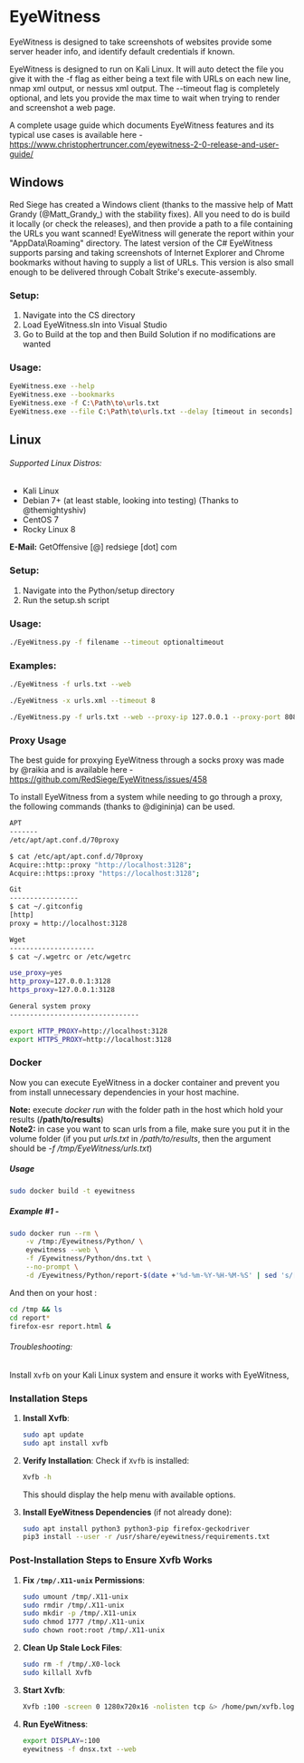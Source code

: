 EyeWitness
======

EyeWitness is designed to take screenshots of websites provide some server header info, and identify default credentials if known.

EyeWitness is designed to run on Kali Linux. It will auto detect the file you give it with the -f flag as either being a text file with URLs on each new line, nmap xml output, or nessus xml output. The --timeout flag is completely optional, and lets you provide the max time to wait when trying to render and screenshot a web page.

A complete usage guide which documents EyeWitness features and its typical use cases is available here - https://www.christophertruncer.com/eyewitness-2-0-release-and-user-guide/

## Windows
Red Siege has created a Windows client (thanks to the massive help of Matt Grandy (@Matt_Grandy_) with the stability fixes). All you need to do is build it locally (or check the releases), and then provide a path to a file containing the URLs you want scanned! EyeWitness will generate the report within your "AppData\Roaming" directory. The latest version of the C# EyeWitness supports parsing and taking screenshots of Internet Explorer and Chrome bookmarks without having to supply a list of URLs. This version is also small enough to be delivered through Cobalt Strike's execute-assembly.

### Setup:
1. Navigate into the CS directory 
2. Load EyeWitness.sln into Visual Studio
3. Go to Build at the top and then Build Solution if no modifications are wanted

### Usage:
```bash
EyeWitness.exe --help
EyeWitness.exe --bookmarks
EyeWitness.exe -f C:\Path\to\urls.txt
EyeWitness.exe --file C:\Path\to\urls.txt --delay [timeout in seconds] --compress
```

## Linux

###### Supported Linux Distros:
* Kali Linux
* Debian 7+ (at least stable, looking into testing) (Thanks to @themightyshiv)
* CentOS 7
* Rocky Linux 8

**E-Mail:** GetOffensive [@] redsiege [dot] com

### Setup:
1. Navigate into the Python/setup directory
2. Run the setup.sh script

### Usage:
```bash
./EyeWitness.py -f filename --timeout optionaltimeout
```

### Examples:
```bash
./EyeWitness -f urls.txt --web

./EyeWitness -x urls.xml --timeout 8 

./EyeWitness.py -f urls.txt --web --proxy-ip 127.0.0.1 --proxy-port 8080 --proxy-type socks5 --timeout 120
```

### Proxy Usage
The best guide for proxying EyeWitness through a socks proxy was made by @raikia and is available here - https://github.com/RedSiege/EyeWitness/issues/458

To install EyeWitness from a system while needing to go through a proxy, the following commands (thanks to @digininja) can be used.

```bash
APT
-------
/etc/apt/apt.conf.d/70proxy

$ cat /etc/apt/apt.conf.d/70proxy
Acquire::http::proxy "http://localhost:3128";
Acquire::https::proxy "https://localhost:3128";

Git
-----------------
$ cat ~/.gitconfig
[http]
proxy = http://localhost:3128

Wget
---------------------
$ cat ~/.wgetrc or /etc/wgetrc

use_proxy=yes
http_proxy=127.0.0.1:3128
https_proxy=127.0.0.1:3128

General system proxy
--------------------------------

export HTTP_PROXY=http://localhost:3128
export HTTPS_PROXY=http://localhost:3128
```

### Docker
Now you can execute EyeWitness in a docker container and prevent you from install unnecessary dependencies in your host machine.

**Note:** execute *docker run* with the folder path in the host which hold your results (**/path/to/results**)  
**Note2:** in case you want to scan urls from a file, make sure you put it in the volume folder (if you put *urls.txt* in */path/to/results*, then the argument should be *-f /tmp/EyeWitness/urls.txt*)

##### Usage
```bash
sudo docker build -t eyewitness
```

##### Example #1 - 
```bash
sudo docker run --rm \
    -v /tmp:/Eyewitness/Python/ \
    eyewitness --web \
    -f /Eyewitness/Python/dns.txt \
    --no-prompt \
    -d /Eyewitness/Python/report-$(date +'%d-%m-%Y-%H-%M-%S' | sed 's/[-:]/-/g')
```
And then on your host : 

```bash
cd /tmp && ls 
cd report*
firefox-esr report.html &
```
###### Troubleshooting:

Install `Xvfb` on your Kali Linux system and ensure it works with EyeWitness,

### Installation Steps
1. **Install Xvfb**:
   ```bash
   sudo apt update
   sudo apt install xvfb
   ```

2. **Verify Installation**:
   Check if `Xvfb` is installed:
   ```bash
   Xvfb -h
   ```
   This should display the help menu with available options.

3. **Install EyeWitness Dependencies** (if not already done):
   ```bash
   sudo apt install python3 python3-pip firefox-geckodriver
   pip3 install --user -r /usr/share/eyewitness/requirements.txt
   ```

### Post-Installation Steps to Ensure Xvfb Works
1. **Fix `/tmp/.X11-unix` Permissions**:
   ```bash
   sudo umount /tmp/.X11-unix
   sudo rmdir /tmp/.X11-unix
   sudo mkdir -p /tmp/.X11-unix
   sudo chmod 1777 /tmp/.X11-unix
   sudo chown root:root /tmp/.X11-unix
   ```

2. **Clean Up Stale Lock Files**:
   ```bash
   sudo rm -f /tmp/.X0-lock
   sudo killall Xvfb
   ```

3. **Start Xvfb**:
   ```bash
   Xvfb :100 -screen 0 1280x720x16 -nolisten tcp &> /home/pwn/xvfb.log &
   ```

4. **Run EyeWitness**:
   ```bash
   export DISPLAY=:100
   eyewitness -f dnsx.txt --web
   ```
